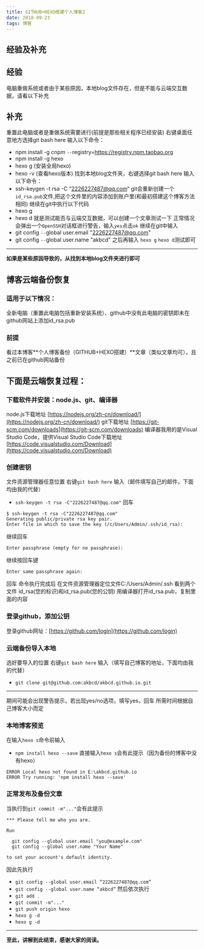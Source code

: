 ```yaml
---
title: GITHUB+HEXO搭建个人博客2
date: 2018-09-23
tags: 博客
---
```

## 经验及补充
<!--more-->
## 经验
电脑重做系统或者由于某些原因，本地blog文件存在，但是不能与云端交互数据，请看以下补充
## 补充
重置此电脑或者是重做系统需要进行(前提是那些相关程序已经安装)
右键桌面任意地方选择git bash here 输入以下命令：
- npm install -g cnpm `--`registry=https://registry.npm.taobao.org
- npm install -g hexo
- hexo g (安装全局hexo)
- hexo -v (查看hexo版本)
找到本地blog文件夹，右键选择git bash here 输入以下命令：
- ssh-keygen -t rsa -C “2226227487@qq.com“
git会重新创建一个`id_rsa.pub`文件,把这个文件里的内容添加到账户里(和最初搭建这个博客方法相同)
继续在git中执行以下代码
- hexo g
- hexo d
就是测试能否与云端交互数据，可以创建一个文章测试一下
正常情况会弹出一个`OpenSSH`对话框进行警告，输入`yes`点击`ok`
继续在git中输入
- git config `--`global user.email "2226227487@qq.com"
- git config `--`global user.name "akbcd"
之后再输入
`hexo g` `hexo d`测试即可
***
**如果是某些原因导致的，从找到本地blog文件夹进行即可**
## 博客云端备份恢复
### 适用于以下情况：
全新电脑（重置此电脑包括重新安装系统）、github中没有此电脑的密钥即未在github网站上添加id_rsa.pub
### 前提
看过本博客**个人博客备份（GITHUB+HEXO搭建）**文章（类似文章均可），且之前已在github网站备份
## 下面是云端恢复过程：
### 下载软件并安装：node.js、git、编译器
node.js下载地址
[https://nodejs.org/zh-cn/download/](https://nodejs.org/zh-cn/download/)
git下载地址
[https://git-scm.com/downloads](https://git-scm.com/downloads)
编译器我用的是Visual Studio Code，提供Visual Studio Code下载地址
[https://code.visualstudio.com/Download](https://code.visualstudio.com/Download)
### 创建密钥
文件资源管理器任意位置
右键`git bash here`
输入（邮件填写自己的邮件，下面均由我的代替）
- `ssh-keygen -t rsa -C"2226227487@qq.com"`
回车
```
$ ssh-keygen -t rsa -C"2226227487@qq.com"
Generating public/private rsa key pair.
Enter file in which to save the key (/c/Users/Admin/.ssh/id_rsa):
```
继续回车
```
Enter passphrase (empty for no passphrase):
```
继续按回车键
```
Enter same passphrase again:
```
回车
命令执行完成后
在文件资源管理器定位文件C:/Users/Admin/.ssh
看到两个文件
id_rsa(您的标识)和id_rsa.pub(您的公钥)
用编译器打开id_rsa.pub，复制里面的内容
### 登录github，添加公钥
登录github网址：[https://github.com/login](https://github.com/login)
### 云端备份导入本地
选好要导入的位置
右键`git bash here`
输入（填写自己博客的地址，下面均由我的代替）
- `git clone git@github.com:akbcd/akbcd.github.io.git`
***
期间可能会出现警告提示，若出现yes/no选项，填写yes，回车
所需时间根据自己博客大小而定
### 本地博客预览
在输入`hexo s`命令前输入
- `npm install hexo --save`
直接输入`hexo s`会有此提示（因为备份的博客中没有hexo）
```$ hexo s
ERROR Local hexo not found in E:\akbcd.github.io
ERROR Try running: 'npm install hexo --save'
```
### 正常发布及备份文章
当执行到`git commit -m"..."`会有此提示
```
*** Please tell me who you are.

Run

  git config --global user.email "you@example.com"
  git config --global user.name "Your Name"

to set your account's default identity.
```
因此先执行
- `git config --global user.email “2226227487@qq.com“`
- `git config --global user.name “akbcd”`
然后依次执行
- `git add .`
- `git commit -m"..."`
- `git push origin hexo` 
- `hexo g -d`
- `hexo g -d`
***
**至此，讲解到此结束，感谢大家的阅读。**